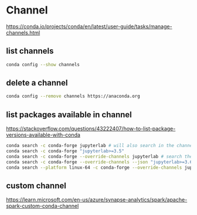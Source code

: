 # Channel
https://conda.io/projects/conda/en/latest/user-guide/tasks/manage-channels.html

## list channels
```sh
conda config --show channels
```

## delete a channel
```sh
conda config --remove channels https://anaconda.org
```

##  list packages available in channel
https://stackoverflow.com/questions/43222407/how-to-list-package-versions-available-with-conda
```sh
conda search -c conda-forge jupyterlab # will also search in the channels listed in .condarc
conda search -c conda-forge "jupyterlab>=3.5"
conda search -c conda-forge --override-channels jupyterlab # search the provided channel only
conda search -c conda-forge --override-channels --json "jupyterlab>=3.6"
conda search --platform linux-64 -c conda-forge --override-channels jupyterlab # default to current platform
```

## custom channel
https://learn.microsoft.com/en-us/azure/synapse-analytics/spark/apache-spark-custom-conda-channel
